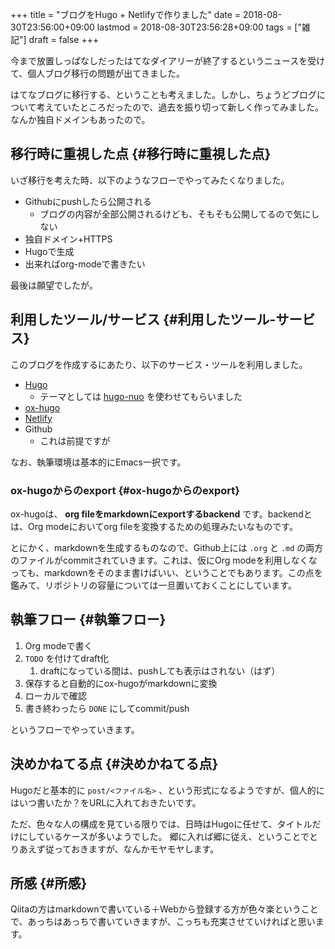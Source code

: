 +++
title = "ブログをHugo + Netlifyで作りました"
date = 2018-08-30T23:56:00+09:00
lastmod = 2018-08-30T23:56:28+09:00
tags = ["雑記"]
draft = false
+++

今まで放置しっぱなしだったはてなダイアリーが終了するというニュースを受けて、個人ブログ移行の問題が出てきました。

はてなブログに移行する、ということも考えました。しかし、ちょうどブログについて考えていたところだったので、過去を振り切って新しく作ってみました。なんか独自ドメインもあったので。


## 移行時に重視した点 {#移行時に重視した点}

いざ移行を考えた時、以下のようなフローでやってみたくなりました。

-   Githubにpushしたら公開される
    -   ブログの内容が全部公開されるけども、そもそも公開してるので気にしない
-   独自ドメイン+HTTPS
-   Hugoで生成
-   出来ればorg-modeで書きたい

最後は願望でしたが。


## 利用したツール/サービス {#利用したツール-サービス}

このブログを作成するにあたり、以下のサービス・ツールを利用しました。

-   [Hugo](https://gohugo.io/)
    -   テーマとしては [hugo-nuo](https://github.com/laozhu/hugo-nuo) を使わせてもらいました
-   [ox-hugo](https://github.com/kaushalmodi/ox-hugo)
-   [Netlify](https://www.netlify.com/)
-   Github
    -   これは前提ですが

なお、執筆環境は基本的にEmacs一択です。


### ox-hugoからのexport {#ox-hugoからのexport}

ox-hugoは、 **org fileをmarkdownにexportするbackend** です。backendとは、Org modeにおいてorg fileを変換するための処理みたいなものです。

とにかく、markdownを生成するものなので、Github上には `.org` と `.md` の両方のファイルがcommitされていきます。これは、仮にOrg modeを利用しなくなっても、markdownをそのまま書けばいい、ということでもあります。この点を鑑みて、リポジトリの容量については一旦置いておくことにしています。


## 執筆フロー {#執筆フロー}

1.  Org modeで書く
2.  `TODO` を付けてdraft化
    1.  draftになっている間は、pushしても表示はされない（はず）
3.  保存すると自動的にox-hugoがmarkdownに変換
4.  ローカルで確認
5.  書き終わったら `DONE` にしてcommit/push

というフローでやっていきます。


## 決めかねてる点 {#決めかねてる点}

Hugoだと基本的に `post/<ファイル名>` 、という形式になるようですが、個人的にはいつ書いたか？をURLに入れておきたいです。

ただ、色々な人の構成を見ている限りでは、日時はHugoに任せて、タイトルだけにしているケースが多いようでした。
郷に入れば郷に従え、ということでとりあえず従っておきますが、なんかモヤモヤします。


## 所感 {#所感}

Qiitaの方はmarkdownで書いている＋Webから登録する方が色々楽ということで、あっちはあっちで書いていきますが、こっちも充実させていければと思います。
